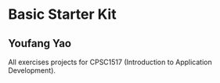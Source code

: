 # Basic Starter Kit

## Youfang Yao

All exercises projects for CPSC1517 (Introduction to Application Development).
